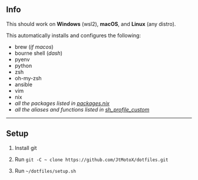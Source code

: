 ## Info

This should work on **Windows** (wsl2), **macOS**, and **Linux** (any distro).

This automatically installs and configures the following:

- brew (*if macos*)
- bourne shell (*dash*)
- pyenv
- python
- zsh
- oh-my-zsh
- ansible
- vim
- nix
- *all the packages listed in [packages.nix](configs/packages.nix)*
- *all the aliases and functions listed in [sh_profile_custom](configs/sh_profile_custom)*

---

## Setup

1. Install git

1. Run `git -C ~ clone https://github.com/JtMotoX/dotfiles.git`

1. Run `~/dotfiles/setup.sh`
